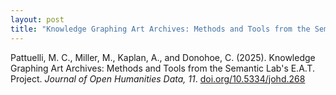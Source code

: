 ```yaml
---
layout: post
title: "Knowledge Graphing Art Archives: Methods and Tools from the Semantic Lab’s E.A.T. Project"
---
```

Pattuelli, M. C., Miller, M., Kaplan, A., and Donohoe, C. (2025). Knowledge Graphing Art Archives: Methods and Tools from the Semantic Lab's E.A.T. Project. _Journal of Open Humanities Data, 11_. [doi.org/10.5334/johd.268](https://openhumanitiesdata.metajnl.com/articles/10.5334/johd.268) 
